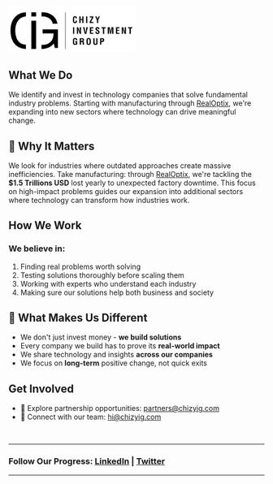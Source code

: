 <br>

<img src="./img/cig-logo.png" alt="cig-logo" width="250"/>


## What We Do
We identify and invest in technology companies that solve fundamental industry problems. Starting with manufacturing through [RealOptix](https://github.com/RealOptix), we're expanding into new sectors where technology can drive meaningful change.



## 📌 Why It Matters
We look for industries where outdated approaches create massive inefficiencies. Take manufacturing: through [RealOptix](https://github.com/RealOptix), we're tackling the **$1.5 Trillions USD** lost yearly to unexpected factory downtime. This focus on high-impact problems guides our expansion into additional sectors where technology can transform how industries work.


## How We Work
### We believe in:
1. Finding real problems worth solving
2. Testing solutions thoroughly before scaling them
3. Working with experts who understand each industry
4. Making sure our solutions help both business and society


## 🎯 What Makes Us Different
- We don't just invest money - **we build solutions**
- Every company we build has to prove its **real-world impact**
- We share technology and insights **across our companies**
- We focus on **long-term** positive change, not quick exits



## Get Involved
- 👥 Explore partnership opportunities: partners@chizyig.com
- 📧 Connect with our team: hi@chizyig.com

<br>

---

### Follow Our Progress: [LinkedIn](url) | [Twitter](url)
---

<br>


